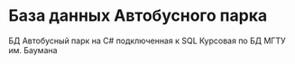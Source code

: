 # База данных Автобусного парка
БД Автобусный парк на C# подключенная к SQL 
Курсовая по БД МГТУ им. Баумана 
